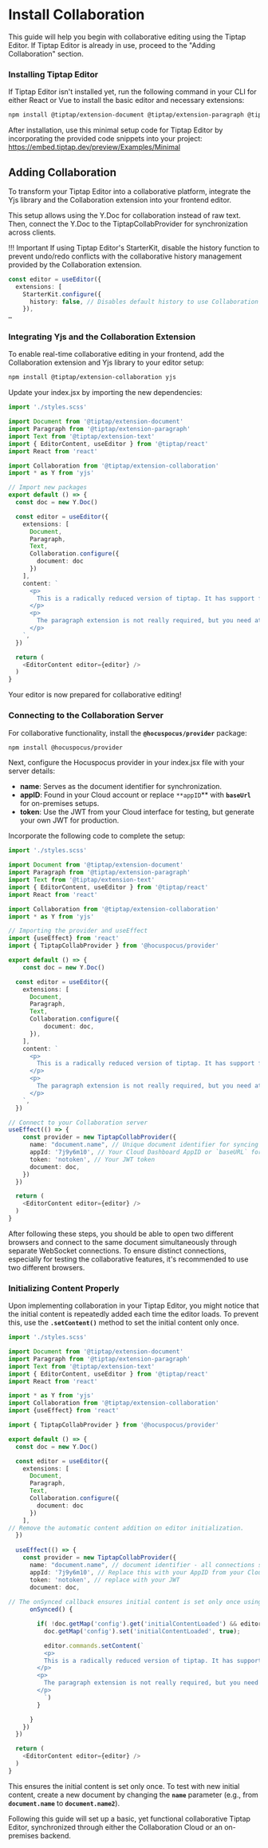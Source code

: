 # Install Collaboration
This guide will help you begin with collaborative editing using the Tiptap Editor. If Tiptap Editor is already in use, proceed to the "Adding Collaboration" section.

### **Installing Tiptap Editor**

If Tiptap Editor isn't installed yet, run the following command in your CLI for either React or Vue to install the basic editor and necessary extensions:

```bash
npm install @tiptap/extension-document @tiptap/extension-paragraph @tiptap/extension-text @tiptap/react
```

After installation, use this minimal setup code for Tiptap Editor by incorporating the provided code snippets into your project:
https://embed.tiptap.dev/preview/Examples/Minimal

## **Adding Collaboration**

To transform your Tiptap Editor into a collaborative platform, integrate the Yjs library and the Collaboration extension into your frontend editor.

This setup allows using the Y.Doc for collaboration instead of raw text. Then, connect the Y.Doc to the TiptapCollabProvider for synchronization across clients.

!!! Important
If using Tiptap Editor's StarterKit, disable the history function to prevent undo/redo conflicts with the collaborative history management provided by the Collaboration extension.

```typescript
const editor = useEditor({
  extensions: [
    StarterKit.configure({
      history: false, // Disables default history to use Collaboration's history management
    }),
…
```

### **Integrating Yjs and the Collaboration Extension**

To enable real-time collaborative editing in your frontend, add the Collaboration extension and Yjs library to your editor setup:

```bash
npm install @tiptap/extension-collaboration yjs
```
Update your index.jsx by importing the new dependencies:

```typescript
import './styles.scss'

import Document from '@tiptap/extension-document'
import Paragraph from '@tiptap/extension-paragraph'
import Text from '@tiptap/extension-text'
import { EditorContent, useEditor } from '@tiptap/react'
import React from 'react'

import Collaboration from '@tiptap/extension-collaboration'
import * as Y from 'yjs'

// Import new packages
export default () => {
  const doc = new Y.Doc()

  const editor = useEditor({
    extensions: [
      Document,
      Paragraph,
      Text,
      Collaboration.configure({
        document: doc
      })
    ],
    content: `
      <p>
        This is a radically reduced version of tiptap. It has support for a document, with paragraphs and text. That’s it. It’s probably too much for real minimalists though.
      </p>
      <p>
        The paragraph extension is not really required, but you need at least one node. Sure, that node can be something different.
      </p>
    `,
  })

  return (
    <EditorContent editor={editor} />
  )
}
```

Your editor is now prepared for collaborative editing!

### **Connecting to the Collaboration Server**

For collaborative functionality, install the **`@hocuspocus/provider`** package:

```bash
npm install @hocuspocus/provider
```

Next, configure the Hocuspocus provider in your index.jsx file with your server details:

- **name**: Serves as the document identifier for synchronization.
- **appID**: Found in your Cloud account or replace `**appID`** with **`baseUrl`** for on-premises setups.
- **token**: Use the JWT from your Cloud interface for testing, but generate your own JWT for production.

Incorporate the following code to complete the setup:

```typescript
import './styles.scss'

import Document from '@tiptap/extension-document'
import Paragraph from '@tiptap/extension-paragraph'
import Text from '@tiptap/extension-text'
import { EditorContent, useEditor } from '@tiptap/react'
import React from 'react'

import Collaboration from '@tiptap/extension-collaboration'
import * as Y from 'yjs'

// Importing the provider and useEffect
import {useEffect} from 'react'
import { TiptapCollabProvider } from '@hocuspocus/provider'

export default () => {
	const doc = new Y.Doc()

  const editor = useEditor({
    extensions: [
      Document,
      Paragraph,
      Text,
      Collaboration.configure({
	      document: doc,
      }),
    ],
    content: `
      <p>
        This is a radically reduced version of tiptap. It has support for a document, with paragraphs and text. That’s it. It’s probably too much for real minimalists though.
      </p>
      <p>
        The paragraph extension is not really required, but you need at least one node. Sure, that node can be something different.
      </p>
    `,
  })

// Connect to your Collaboration server  
useEffect(() => {
    const provider = new TiptapCollabProvider({
      name: "document.name", // Unique document identifier for syncing
      appId: '7j9y6m10', // Your Cloud Dashboard AppID or `baseURL` for on-premises
      token: 'notoken', // Your JWT token
      document: doc,
    })
  })

  return (
    <EditorContent editor={editor} />
  )
}
```

After following these steps, you should be able to open two different browsers and connect to the same document simultaneously through separate WebSocket connections. To ensure distinct connections, especially for testing the collaborative features, it's recommended to use two different browsers.

### **Initializing Content Properly**

Upon implementing collaboration in your Tiptap Editor, you might notice that the initial content is repeatedly added each time the editor loads. To prevent this, use the **`.setContent()`** method to set the initial content only once.

```typescript
import './styles.scss'

import Document from '@tiptap/extension-document'
import Paragraph from '@tiptap/extension-paragraph'
import Text from '@tiptap/extension-text'
import { EditorContent, useEditor } from '@tiptap/react'
import React from 'react'

import * as Y from 'yjs'
import Collaboration from '@tiptap/extension-collaboration'
import {useEffect} from 'react'

import { TiptapCollabProvider } from '@hocuspocus/provider'

export default () => {
  const doc = new Y.Doc()

  const editor = useEditor({
    extensions: [
      Document,
      Paragraph,
      Text,
      Collaboration.configure({
        document: doc
      })
    ],
// Remove the automatic content addition on editor initialization.
  })
  
  useEffect(() => {
    const provider = new TiptapCollabProvider({
      name: "document.name", // document identifier - all connections sharing the same identifier will be synced
      appId: '7j9y6m10', // Replace this with your AppID from your Cloud Dashboard. In case you're developing on premises replace "appID" with "baseURL"
      token: 'notoken', // replace with your JWT
      document: doc,
      
// The onSynced callback ensures initial content is set only once using editor.setContent(), preventing repetitive content loading on editor syncs.
      onSynced() {

        if( !doc.getMap('config').get('initialContentLoaded') && editor ){
          doc.getMap('config').set('initialContentLoaded', true);

          editor.commands.setContent(`
          <p>
          This is a radically reduced version of tiptap. It has support for a document, with paragraphs and text. That’s it. It’s probably too much for real minimalists though.
        </p>
        <p>
          The paragraph extension is not really required, but you need at least one node. Sure, that node can be something different.
        </p>
          `)
        }

      }
    })
  })

  return (
    <EditorContent editor={editor} />
  )
}
```

This ensures the initial content is set only once. To test with new initial content, create a new document by changing the **`name`** parameter (e.g., from **`document.name`** to **`document.name2`**).

Following this guide will set up a basic, yet functional collaborative Tiptap Editor, synchronized through either the Collaboration Cloud or an on-premises backend.

